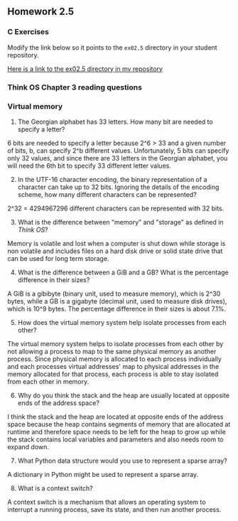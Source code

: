 ## Homework 2.5

### C Exercises

Modify the link below so it points to the `ex02.5` directory in your
student repository.

[Here is a link to the ex02.5 directory in my repository](https://github.com/vickymmcd/ExercisesInC/tree/master/exercises/ex02.5)

### Think OS Chapter 3 reading questions

### Virtual memory

1) The Georgian alphabet has 33 letters.  How many bit are needed to specify a letter?

6 bits are needed to specify a letter because 2^6 > 33 and a given number of bits, b, can
specify 2^b different values. Unfortunately, 5 bits can specify only 32 values, and since
there are 33 letters in the Georgian alphabet, you will need the 6th bit to specify 33
different letter values.

2) In the UTF-16 character encoding, the binary representation of a character can take up to 32 bits.
Ignoring the details of the encoding scheme, how many different characters can be represented?

2^32 = 4294967296 different characters can be represented with 32 bits.

3) What is the difference between "memory" and "storage" as defined in *Think OS*?

Memory is volatile and lost when a computer is shut down while storage is non volatile and includes
files on a hard disk drive or solid state drive that can be used for long term storage.

4) What is the difference between a GiB and a GB?  What is the percentage difference in their sizes?

A GiB is a gibibyte (binary unit, used to measure memory), which is 2^30 bytes, while a GB is a
gigabyte (decimal unit, used to measure disk drives), which is 10^9 bytes. The percentage difference
in their sizes is about 7.1%.

5) How does the virtual memory system help isolate processes from each other?

The virtual memory system helps to isolate processes from each other by not allowing a process to
map to the same physical memory as another process. Since physical memory is allocated to each process
individually and each processes virtual addresses' map to physical addresses in the memory allocated
for that process, each process is able to stay isolated from each other in memory.

6) Why do you think the stack and the heap are usually located at opposite ends of the address space?

I think the stack and the heap are located at opposite ends of the address space because the heap contains
segments of memory that are allocated at runtime and therefore space needs to be left for the heap to grow
up while the stack contains local variables and parameters and also needs room to expand down.

7) What Python data structure would you use to represent a sparse array?

A dictionary in Python might be used to represent a sparse array.

8) What is a context switch?

A context switch is a mechanism that allows an operating system to interrupt a running process, save its
state, and then run another process.
